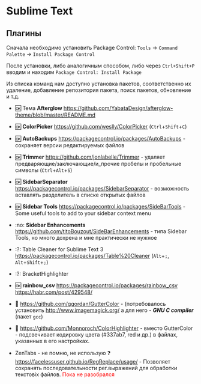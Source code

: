 Sublime Text
============

Плагины
-------

Сначала необходимо установить Package Control: `Tools` -> `Command Palette` -> `Install Package Control` 

После установки, либо аналогичным способом, либо через `Ctrl+Shift+P` вводим и находим `Package Control: Install Package`

Из списка команд нам доступно установка пакетов, соответственно их удаление, добавление репозитория пакета, поиск пакетов, обновление и т.д.

- :ok: Тема **Afterglow** https://github.com/YabataDesign/afterglow-theme/blob/master/README.md
- :ok: **ColorPicker** https://github.com/weslly/ColorPicker (`Ctrl`+`Shift`+`C`)
- :ok: **AutoBackups** https://packagecontrol.io/packages/AutoBackups - сохраняет версии редактируемых файлов
- :ok: **Trimmer** https://github.com/jonlabelle/Trimmer - удаляет предваряющие/заключающие/и_прочие пробелы и пробельные символы (`Ctrl`+`Alt`+`S`)
- :ok: **Sidebar​Separator** https://packagecontrol.io/packages/SidebarSeparator - возможность вставлять разделитель в списке открытых файлов 
- :ok: **Sidebar Tools** https://packagecontrol.io/packages/SideBarTools - Some useful tools to add to your sidebar context menu
- :no: **Sidebar Enhancements** https://github.com/titoBouzout/SideBarEnhancements - типа Sidebar Tools, но много дохрена и мне практически не нужное
- :?: Table Cleaner for Sublime Text 3  https://packagecontrol.io/packages/Table%20Cleaner (`Alt`+`;`, `Alt`+`Shift`+`;`)
- :?: BracketHighlighter
- :ok: **rainbow_csv** https://packagecontrol.io/packages/rainbow_csv https://habr.com/post/429548/


- :shit: https://github.com/ggordan/GutterColor - (потребовалось установить http://www.imagemagick.org/ а для него - **_GNU C compiler_** (пакет `gcc`)
- :shit: https://github.com/Monnoroch/ColorHighlighter - вместо GutterColor - подсвечивает кодировку цвета (#337ab7, red и др.) в файлах, указанных в его настройках.
- ZenTabs - не помню, не использую
:question: https://facelessuser.github.io/RegReplace/usage/ - Позволяет сохранять последовательности рег.выражений для обработки текстовіх файлов. <font color="red">Пока не разобрался</font>
